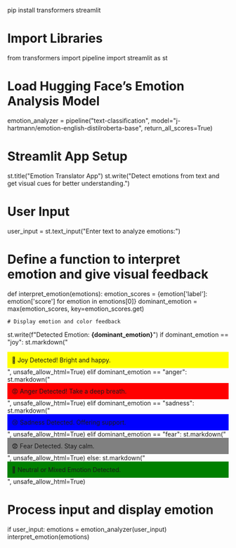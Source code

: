 pip install transformers streamlit
# Import Libraries
from transformers import pipeline
import streamlit as st

# Load Hugging Face’s Emotion Analysis Model
emotion_analyzer = pipeline("text-classification", model="j-hartmann/emotion-english-distilroberta-base", return_all_scores=True)

# Streamlit App Setup
st.title("Emotion Translator App")
st.write("Detect emotions from text and get visual cues for better understanding.")

# User Input
user_input = st.text_input("Enter text to analyze emotions:")

# Define a function to interpret emotion and give visual feedback
def interpret_emotion(emotions):
    emotion_scores = {emotion['label']: emotion['score'] for emotion in emotions[0]}
    dominant_emotion = max(emotion_scores, key=emotion_scores.get)

    # Display emotion and color feedback
   st.write(f"Detected Emotion: **{dominant_emotion}**")
    if dominant_emotion == "joy":
        st.markdown("<div style='background-color:yellow;padding:10px;'>🙂 Joy Detected! Bright and happy.</div>", unsafe_allow_html=True)
    elif dominant_emotion == "anger":
        st.markdown("<div style='background-color:red;padding:10px;'>😡 Anger Detected! Take a deep breath.</div>", unsafe_allow_html=True)
    elif dominant_emotion == "sadness":
        st.markdown("<div style='background-color:blue;padding:10px;'>😢 Sadness Detected. Offering support.</div>", unsafe_allow_html=True)
    elif dominant_emotion == "fear":
        st.markdown("<div style='background-color:gray;padding:10px;'>😨 Fear Detected. Stay calm.</div>", unsafe_allow_html=True)
    else:
        st.markdown("<div style='background-color:green;padding:10px;'>🤔 Neutral or Mixed Emotion Detected.</div>", unsafe_allow_html=True)

# Process input and display emotion
if user_input:
    emotions = emotion_analyzer(user_input)
    interpret_emotion(emotions)

